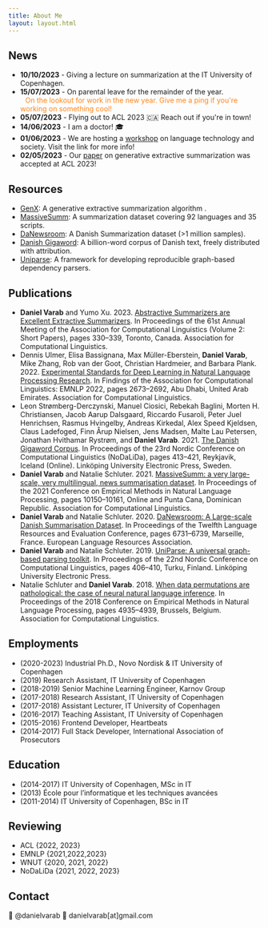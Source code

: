 ```yaml
---
title: About Me
layout: layout.html
---
```

<!-- I'm a NLP researcher and have spent most of my career on processing text. Most recently I've had a deep dive into summarization ([thesis](https://en.itu.dk/-/media/EN/Research/PhD-Programme/PhD-defences/2023/PhD-Thesis-Temporary-Version-Daniel-Varab-pdf.pdf)). Subjects that  of text generation with a particular interest in, in-context learning, retrieval based generation, controllable generation, and probing when LLMs retrieve information from memory rather than context. I recently received my Ph.D. from the [IT University of Copenhagen](https://en.itu.dk/) under the supervision of [Christian Hardmeier](https://christianhardmeier.rax.ch/). -->

## News


<!-- - **PINNED** - Looking for work! 👨‍💻 Reach out if you're working on something cool and need building/investigating LLMs and generative text systems. You'll find my contact details at the bottom of the page. -->
- **10/10/2023** - Giving a lecture on summarization at the IT University of Copenhagen.
- **15/07/2023** - On parental leave for the remainder of the year. </br><span style="margin-left:10px; color:#FF851B">On the lookout for work in the new year. Give me a ping if you're working on something cool!</span> 
- **05/07/2023** - Flying out to ACL 2023 🇨🇦 Reach out if you're in town!
- **14/06/2023** - I am a doctor! 🎓
- **01/06/2023** - We are hosting a [workshop](https://christianhardmeier.rax.ch/workshop/langtech-society-2023/) on language technology and society. Visit the link for more info!
- **02/05/2023** - Our [paper](https://aclanthology.org/2023.acl-short.29/) on generative extractive summarization was accepted at ACL 2023!


## Resources
- [GenX](https://github.com/danielvarab/GenX): A generative extractive summarization algorithm .
- [MassiveSumm](https://github.com/danielvarab/massive-summ): A summarization dataset covering 92 languages and 35 scripts.
- [DaNewsroom](https://github.com/danielvarab/da-newsroom): A Danish Summarization dataset (>1 million samples).
- [Danish Gigaword](https://gigaword.dk/): A billion-word corpus of Danish text, freely distributed with attribution.
- [Uniparse](https://github.com/danielvarab/uniparse): A framework for developing reproducible graph-based dependency parsers.

## Publications

<!-- <small> -->

- **Daniel Varab** and Yumo Xu. 2023. [Abstractive Summarizers are Excellent Extractive Summarizers](https://aclanthology.org/2023.acl-short.29/). In Proceedings of the 61st Annual Meeting of the Association for Computational Linguistics (Volume 2: Short Papers), pages 330–339, Toronto, Canada. Association for Computational Linguistics.
- Dennis Ulmer, Elisa Bassignana, Max Müller-Eberstein, **Daniel Varab**, Mike Zhang, Rob van der Goot, Christian Hardmeier, and Barbara Plank. 2022. [Experimental Standards for Deep Learning in Natural Language Processing Research](https://aclanthology.org/2022.findings-emnlp.196/). In Findings of the Association for Computational Linguistics: EMNLP 2022, pages 2673–2692, Abu Dhabi, United Arab Emirates. Association for Computational Linguistics.
- Leon Strømberg-Derczynski, Manuel Ciosici, Rebekah Baglini, Morten H. Christiansen, Jacob Aarup Dalsgaard, Riccardo Fusaroli, Peter Juel Henrichsen, Rasmus Hvingelby, Andreas Kirkedal, Alex Speed Kjeldsen, Claus Ladefoged, Finn Årup Nielsen, Jens Madsen, Malte Lau Petersen, Jonathan Hvithamar Rystrøm, and **Daniel Varab**. 2021. [The Danish Gigaword Corpus](https://aclanthology.org/2021.nodalida-main.46/). In Proceedings of the 23rd Nordic Conference on Computational Linguistics (NoDaLiDa), pages 413–421, Reykjavik, Iceland (Online). Linköping University Electronic Press, Sweden.
- **Daniel Varab** and Natalie Schluter. 2021. [MassiveSumm: a very large-scale, very multilingual, news summarisation dataset](https://aclanthology.org/2021.emnlp-main.797/). In Proceedings of the 2021 Conference on Empirical Methods in Natural Language Processing, pages 10150–10161, Online and Punta Cana, Dominican Republic. Association for Computational Linguistics. 
- **Daniel Varab** and Natalie Schluter. 2020. [DaNewsroom: A Large-scale Danish Summarisation Dataset](https://aclanthology.org/2020.lrec-1.831/). In Proceedings of the Twelfth Language Resources and Evaluation Conference, pages 6731–6739, Marseille, France. European Language Resources Association.
- **Daniel Varab** and Natalie Schluter. 2019. [UniParse: A universal graph-based parsing toolkit](https://aclanthology.org/W19-6149/). In Proceedings of the 22nd Nordic Conference on Computational Linguistics, pages 406–410, Turku, Finland. Linköping University Electronic Press.
- Natalie Schluter and **Daniel Varab**. 2018. [When data permutations are pathological: the case of neural natural language inference](https://aclanthology.org/D18-1534/). In Proceedings of the 2018 Conference on Empirical Methods in Natural Language Processing, pages 4935–4939, Brussels, Belgium. Association for Computational Linguistics.

<!-- </small> -->

## Employments
- (2020-2023) Industrial Ph.D., Novo Nordisk & IT University of Copenhagen
- (2019) Research Assistant, IT University of Copenhagen
- (2018-2019) Senior Machine Learning Engineer, Karnov Group
- (2017-2018) Research Assistant, IT University of Copenhagen
- (2017-2018) Assistant Lecturer, IT University of Copenhagen
- (2016-2017) Teaching Assistant, IT University of Copenhagen
- (2015-2016) Frontend Developer, Heartbeats
- (2014-2017) Full Stack Developer, International Association of Prosecutors

## Education
- (2014-2017) IT University of Copenhagen, MSc in IT
- (2013) École pour l’informatique et les techniques avancées
- (2011-2014) IT University of Copenhagen, BSc in IT


## Reviewing
- ACL {2022, 2023}
- EMNLP {2021,2022,2023}
- WNUT {2020, 2021, 2022}
- NoDaLiDa {2021, 2022, 2023}

## Contact

🐣 @danielvarab 📨 danielvarab[at]gmail.com